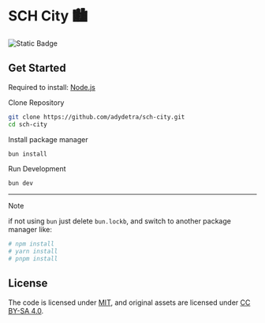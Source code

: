 # SCH City 🏙️

![Static Badge](https://img.shields.io/badge/license-MIT-brightgreen?label=LICENSE)

## Get Started

Required to install: [Node.js](https://nodejs.org/)

Clone Repository

```bash
git clone https://github.com/adydetra/sch-city.git
cd sch-city
```

Install package manager

```bash
bun install
```

Run Development

```bash
bun dev
```

---

> [!NOTE]
> if not using `bun` just delete `bun.lockb`, and switch to another package manager like:

```bash
# npm install
# yarn install
# pnpm install
```

## License

The code is licensed under [MIT](LICENSE), and original assets are licensed under [CC BY-SA 4.0](https://creativecommons.org/licenses/by-sa/4.0/).
